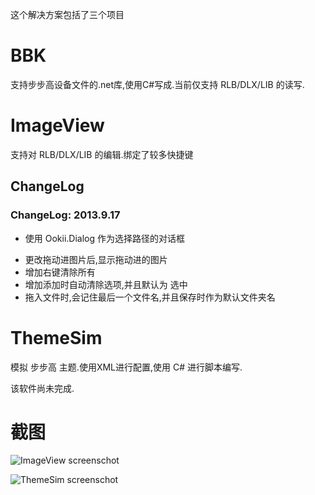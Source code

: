 ﻿这个解决方案包括了三个项目

BBK
===

支持步步高设备文件的.net库,使用C#写成.当前仅支持 RLB/DLX/LIB 的读写.

ImageView
==========

支持对 RLB/DLX/LIB 的编辑.绑定了较多快捷键

ChangeLog
----------

### ChangeLog: 2013.9.17

 * 使用 Ookii.Dialog 作为选择路径的对话框
 + 更改拖动进图片后,显示拖动进的图片
 + 增加右键清除所有
 + 增加添加时自动清除选项,并且默认为 选中
 + 拖入文件时,会记住最后一个文件名,并且保存时作为默认文件夹名

 
ThemeSim
========

模拟 步步高 主题.使用XML进行配置,使用 C# 进行脚本编写.

该软件尚未完成.

截图
====

![ImageView screenschot](https://raw.github.com/WenerLove/BBKSharper/master/ImageView_ScreenShot.png "ImageView")


![ThemeSim screenschot](https://raw.github.com/WenerLove/BBKSharper/master/ThemeSim_ScreenShot.png "ThemeSim")

 
